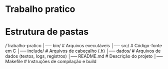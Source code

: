 # Trabalho pratico

# Estrutura de pastas
/Trabalho-pratico
│── bin/            # Arquivos executáveis
│── src/            # Código-fonte em C
│── include/        # Arquivos de cabeçalho (.h)
│── dados/           # Arquivos de dados (textos, logs, registros)
│── README.md       # Descrição do projeto
│── Makefile        # Instruções de compilação e build

